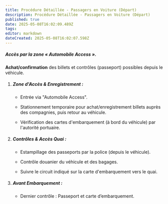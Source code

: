 ```yaml
---
title: Procédure Détaillée - Passagers en Voiture (Départ)
description: Procédure Détaillée - Passagers en Voiture (Départ)
published: true
date: 2025-05-08T16:02:09.489Z
tags: 
editor: markdown
dateCreated: 2025-05-08T16:02:07.598Z
---
```


##### Accès par la zone « Automobile Access ».

**Achat/confirmation** des billets et contrôles \(passeport\) possibles depuis le véhicule.

  1. ##### **Zone d'Accès & Enregistrement :**

     *  Entrée via "Automobile Access".

     *  Stationnement temporaire pour achat/enregistrement billets auprès des compagnies, puis retour au véhicule.

     *  Vérification des cartes d'embarquement \(à bord du véhicule\) par l'autorité portuaire.

  2. ##### **Contrôles & Accès Quai :**

     *  Estampillage des passeports par la police \(depuis le véhicule\).

     *  Contrôle douanier du véhicule et des bagages.

     *  Suivre le circuit indiqué sur la carte d'embarquement vers le quai.

  3. ##### **Avant Embarquement :**

     *  Dernier contrôle : Passeport et carte d’embarquement.
